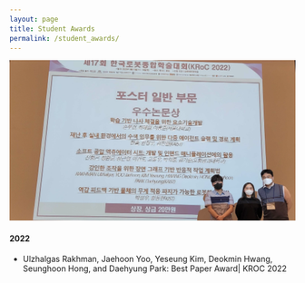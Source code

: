 ```yaml
---
layout: page
title: Student Awards
permalink: /student_awards/
---
```



<td markdown="span">
    <a href="/assets/paper_photo.png" data-lightbox="Student Awards" >
      <img style="width: 800px" src="/assets/paper_photo.png">
      </a>
</td>

  <div class=wrapper>
      <h4>2022</h4> 
      <ul class="news-list">
        <li>Ulzhalgas Rakhman, Jaehoon Yoo, Yeseung Kim, Deokmin Hwang, Seunghoon Hong, and Daehyung Park: Best Paper Award| KROC 2022 </li>
      </ul>
  </div>    











